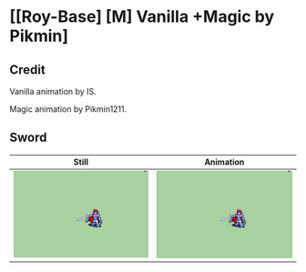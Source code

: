 # [\[Roy-Base\] \[M\] Vanilla +Magic by Pikmin]

## Credit

Vanilla animation by IS.

Magic animation by Pikmin1211.

## Sword

| Still | Animation |
| :---: | :-------: |
| ![Sword still](./Sword_000.png) | ![Sword animation](./Sword.gif) |
